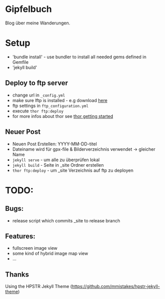 # Gipfelbuch

Blog über meine Wanderungen.

# Setup
* 'bundle install' - use bundler to install all needed gems defined in Gemfile
* 'jekyll build'

## Deploy to ftp server
* change url in `_config.yml`
* make sure lftp is installed - e.g download [here](http://rudix.org/packages/lftp.html)
* ftp settings in `ftp_configuration.yml`
* execute `thor ftp:deploy`
* for more infos about thor see [thor getting started](https://github.com/erikhuda/thor/wiki/Getting-Started)

## Neuer Post
* Neuen Post Erstellen: YYYY-MM-DD-titel
* Dateiname wird für gpx-file & Bilderverzeichnis verwendet -> gleicher Name
* `jekyll serve` - um alle zu überprüfen lokal
* `jekyll build` - Seite in \_site Ordner erstellen
* `thor ftp:deploy` - um \_site Verzeichnis auf ftp zu deployen

# TODO:

## Bugs:
* release script which commits \_site to release branch

## Features:
* fullscreen image view
* some kind of hybrid image map view
* ...

## Thanks

Using the HPSTR Jekyll Theme (https://github.com/mmistakes/hpstr-jekyll-theme)
